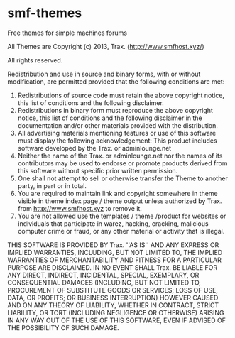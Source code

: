 # smf-themes
Free themes for simple machines forums

All Themes are Copyright (c) 2013, Trax. (http://www.smfhost.xyz/)

All rights reserved.

Redistribution and use in source and binary forms, with or without
modification, are permitted provided that the following conditions are met:

1. Redistributions of source code must retain the above copyright
   notice, this list of conditions and the following disclaimer.
2. Redistributions in binary form must reproduce the above copyright
   notice, this list of conditions and the following disclaimer in the
   documentation and/or other materials provided with the distribution.
3. All advertising materials mentioning features or use of this software
   must display the following acknowledgement:
   This product includes software developed by the Trax. or adminlounge.net
4. Neither the name of the Trax. or adminlounge.net nor the
   names of its contributors may be used to endorse or promote products
   derived from this software without specific prior written permission.
5. One shall not attempt to sell or otherwise transfer the Theme to another party, 
   in part or in total.
6. You are required to maintain link and copyright somewhere in theme visible
   in theme index page / theme output unless authorized by Trax. from 
   http://www.smfhost.xyz to remove it.
7. You are not allowed use the templates / theme /product for websites or individuals
   that participate in warez, hacking, cracking, malicious computer crime or fraud, 
   or any other material or activity that is illegal.

THIS SOFTWARE IS PROVIDED BY Trax. ''AS IS'' AND ANY
EXPRESS OR IMPLIED WARRANTIES, INCLUDING, BUT NOT LIMITED TO, THE IMPLIED
WARRANTIES OF MERCHANTABILITY AND FITNESS FOR A PARTICULAR PURPOSE ARE
DISCLAIMED. IN NO EVENT SHALL Trax. BE LIABLE FOR ANY
DIRECT, INDIRECT, INCIDENTAL, SPECIAL, EXEMPLARY, OR CONSEQUENTIAL DAMAGES
(INCLUDING, BUT NOT LIMITED TO, PROCUREMENT OF SUBSTITUTE GOODS OR SERVICES;
LOSS OF USE, DATA, OR PROFITS; OR BUSINESS INTERRUPTION) HOWEVER CAUSED AND
ON ANY THEORY OF LIABILITY, WHETHER IN CONTRACT, STRICT LIABILITY, OR TORT
(INCLUDING NEGLIGENCE OR OTHERWISE) ARISING IN ANY WAY OUT OF THE USE OF THIS
SOFTWARE, EVEN IF ADVISED OF THE POSSIBILITY OF SUCH DAMAGE.
